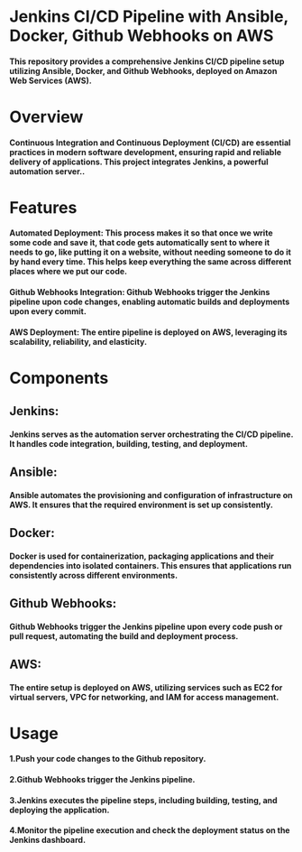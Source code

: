 <h1>Jenkins CI/CD Pipeline with Ansible, Docker, Github Webhooks on AWS</h1>

<h4>This repository provides a comprehensive Jenkins CI/CD pipeline setup utilizing Ansible, Docker, and Github Webhooks, deployed on Amazon Web Services (AWS).</h4>

<h1>Overview</h1>

<h4>Continuous Integration and Continuous Deployment (CI/CD) are essential practices in modern software development, ensuring rapid and reliable delivery of applications. This project integrates Jenkins, a powerful automation server..</h4>

<h1>Features</h1>

<h4>Automated Deployment: This process makes it so that once we write some code and save it, that code gets automatically sent to where it needs to go, like putting it on a website, without needing someone to do it by hand every time. This helps keep everything the same across different places where we put our code.

<h4>Github Webhooks Integration: Github Webhooks trigger the Jenkins pipeline upon code changes, enabling automatic builds and deployments upon every commit.</h4>

<h4>AWS Deployment: The entire pipeline is deployed on AWS, leveraging its scalability, reliability, and elasticity.</h4>


<h1>Components</h1>

<h2>Jenkins:</h2> 
<h4>Jenkins serves as the automation server orchestrating the CI/CD pipeline. It handles code integration, building, testing, and deployment.</h4>


<h2>Ansible:</h2>
<h4>Ansible automates the provisioning and configuration of infrastructure on AWS. It ensures that the required environment is set up consistently.</h4>


<h2>Docker:</h2> 
<h4>Docker is used for containerization, packaging applications and their dependencies into isolated containers. This ensures that applications run consistently across different environments.</h4>


<h2>Github Webhooks:</h2>
<h4>Github Webhooks trigger the Jenkins pipeline upon every code push or pull request, automating the build and deployment process.</h4>



<h2>AWS:</h2>
<h4>The entire setup is deployed on AWS, utilizing services such as EC2 for virtual servers, VPC for networking, and IAM for access management.</h4>


<h1>Usage</h1>

<h4>1.Push your code changes to the Github repository.</h4>
<h4>2.Github Webhooks trigger the Jenkins pipeline.</h4>
<h4>3.Jenkins executes the pipeline steps, including building, testing, and deploying the application.</h4>
<h4>4.Monitor the pipeline execution and check the deployment status on the Jenkins dashboard.
</h4>
